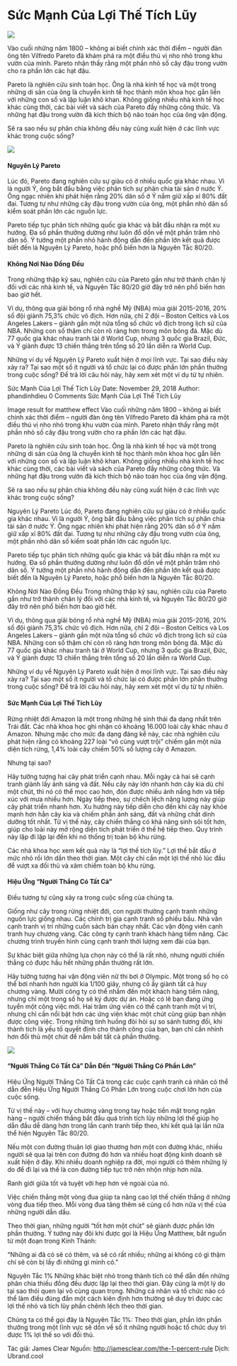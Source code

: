 # Sức Mạnh Của Lợi Thế Tích Lũy
![ ](/note/books/Atomic_Habits_James_Clear/images/Mathew_Effect.png)

Vào cuối những năm 1800 – không ai biết chính xác thời điểm – người đàn ông tên Vilfredo Pareto đã khám phá ra một điều thú vị nho nhỏ trong khu vườn của mình. Pareto nhận thấy rằng một phần nhỏ số cây đậu trong vườn cho ra phần lớn các hạt đậu.

Pareto là nghiên cứu sinh toán học. Ông là nhà kinh tế học và một trong những di sản của ông là chuyển kinh tế học thành môn khoa học gắn liền với những con số và lập luận khô khan. Không giống nhiều nhà kinh tế học khác cùng thời, các bài viết và sách của Pareto đầy những công thức. Và những hạt đậu trong vườn đã kích thích bộ não toán học của ông vận động.

Sẽ ra sao nếu sự phân chia không đều này cũng xuất hiện ở các lĩnh vực khác trong cuộc sống?

![ ](../Atomic_Habits_James_Clear/images/vilfredo-pareto-1870s.png)

#### Nguyên Lý Pareto
Lúc đó, Pareto đang nghiên cứu sự giàu có ở nhiều quốc gia khác nhau. Vì là người Ý, ông bắt đầu bằng việc phân tích sự phân chia tài sản ở nước Ý. Ông ngạc nhiên khi phát hiện rằng 20% dân số ở Ý nắm giữ xấp xỉ 80% đất đai. Tương tự như những cây đậu trong vườn của ông, một phần nhỏ dân số kiểm soát phần lớn các nguồn lực.

Pareto tiếp tục phân tích những quốc gia khác và bắt đầu nhận ra một xu hướng. Đa số phần thưởng dường như luôn đổ dồn về một phần trăm nhỏ dân số. Ý tưởng một phần nhỏ hành động dẫn đến phần lớn kết quả được biết đến là Nguyên Lý Pareto, hoặc phổ biến hơn là Nguyên Tắc 80/20.

#### Không Nơi Nào Đồng Đều
Trong những thập kỷ sau, nghiên cứu của Pareto gần như trở thành chân lý đối với các nhà kinh tế, và Nguyên Tắc 80/20 giờ đây trở nên phổ biến hơn bao giờ hết.

Ví dụ, thông qua giải bóng rổ nhà nghề Mỹ (NBA) mùa giải 2015-2016, 20% số đội giành 75,3% chức vô địch. Hơn nữa, chỉ 2 đội – Boston Celtics và Los Angeles Lakers – giành gần một nửa tổng số chức vô địch trong lịch sử của NBA. Những con số thậm chí còn rõ ràng hơn trong môn bóng đá. Mặc dù 77 quốc gia khác nhau tranh tài ở World Cup, nhưng 3 quốc gia Brazil, Đức, và Ý giành được 13 chiến thắng trên tổng số 20 lần diễn ra World Cup.

Những ví dụ về Nguyên Lý Pareto xuất hiện ở mọi lĩnh vực. Tại sao điều này xảy ra? Tại sao một số ít người và tổ chức lại có được phần lớn phần thưởng trong cuộc sống? Để trả lời câu hỏi này, hãy xem xét một ví dụ từ tự nhiên.

Sức Mạnh Của Lợi Thế Tích Lũy
Date: November 29, 2018
Author: phandinhdieu
0 Comments
Sức Mạnh Của Lợi Thế Tích Lũy

Image result for matthew effect
Vào cuối những năm 1800 – không ai biết chính xác thời điểm – người đàn ông tên Vilfredo Pareto đã khám phá ra một điều thú vị nho nhỏ trong khu vườn của mình. Pareto nhận thấy rằng một phần nhỏ số cây đậu trong vườn cho ra phần lớn các hạt đậu.

Pareto là nghiên cứu sinh toán học. Ông là nhà kinh tế học và một trong những di sản của ông là chuyển kinh tế học thành môn khoa học gắn liền với những con số và lập luận khô khan. Không giống nhiều nhà kinh tế học khác cùng thời, các bài viết và sách của Pareto đầy những công thức. Và những hạt đậu trong vườn đã kích thích bộ não toán học của ông vận động.

Sẽ ra sao nếu sự phân chia không đều này cũng xuất hiện ở các lĩnh vực khác trong cuộc sống?


Nguyên Lý Pareto
Lúc đó, Pareto đang nghiên cứu sự giàu có ở nhiều quốc gia khác nhau. Vì là người Ý, ông bắt đầu bằng việc phân tích sự phân chia tài sản ở nước Ý. Ông ngạc nhiên khi phát hiện rằng 20% dân số ở Ý nắm giữ xấp xỉ 80% đất đai. Tương tự như những cây đậu trong vườn của ông, một phần nhỏ dân số kiểm soát phần lớn các nguồn lực.

Pareto tiếp tục phân tích những quốc gia khác và bắt đầu nhận ra một xu hướng. Đa số phần thưởng dường như luôn đổ dồn về một phần trăm nhỏ dân số. Ý tưởng một phần nhỏ hành động dẫn đến phần lớn kết quả được biết đến là Nguyên Lý Pareto, hoặc phổ biến hơn là Nguyên Tắc 80/20.

Không Nơi Nào Đồng Đều
Trong những thập kỷ sau, nghiên cứu của Pareto gần như trở thành chân lý đối với các nhà kinh tế, và Nguyên Tắc 80/20 giờ đây trở nên phổ biến hơn bao giờ hết.

Ví dụ, thông qua giải bóng rổ nhà nghề Mỹ (NBA) mùa giải 2015-2016, 20% số đội giành 75,3% chức vô địch. Hơn nữa, chỉ 2 đội – Boston Celtics và Los Angeles Lakers – giành gần một nửa tổng số chức vô địch trong lịch sử của NBA. Những con số thậm chí còn rõ ràng hơn trong môn bóng đá. Mặc dù 77 quốc gia khác nhau tranh tài ở World Cup, nhưng 3 quốc gia Brazil, Đức, và Ý giành được 13 chiến thắng trên tổng số 20 lần diễn ra World Cup.

Những ví dụ về Nguyên Lý Pareto xuất hiện ở mọi lĩnh vực. Tại sao điều này xảy ra? Tại sao một số ít người và tổ chức lại có được phần lớn phần thưởng trong cuộc sống? Để trả lời câu hỏi này, hãy xem xét một ví dụ từ tự nhiên.

#### Sức Mạnh Của Lợi Thế Tích Lũy
Rừng nhiệt đới Amazon là một trong những hệ sinh thái đa dạng nhất trên Trái đất. Các nhà khoa học ghi nhận có khoảng 16.000 loài cây khác nhau ở Amazon. Nhưng mặc cho mức đa dạng đáng kể này, các nhà nghiên cứu phát hiện rằng có khoảng 227 loài “vô cùng vượt trội” chiếm gần một nửa diện tích rừng, 1,4% loài cây chiếm 50% số lượng cây ở Amazon.

Nhưng tại sao?

Hãy tưởng tượng hai cây phát triển cạnh nhau. Mỗi ngày cả hai sẽ cạnh tranh giành lấy ánh sáng và đất. Nếu cây này lớn nhanh hơn cây kia dù chỉ một chút, thì nó có thể mọc cao hơn, đón được nhiều ánh nắng hơn và tiếp xúc với mưa nhiều hơn. Ngày tiếp theo, sự chêch lệch năng lượng này giúp cây phát triển nhanh hơn. Xu hướng này tiếp diễn cho đến khi cây này khỏe mạnh hơn hẳn cây kia và chiếm phần ánh sáng, đất và những chất dinh dưỡng tốt nhất. Từ vị thế này, cây chiến thắng có khả năng sinh sôi tốt hơn, giúp cho loài này mở rộng diện tích phát triển ở thế hệ tiếp theo. Quy trình này lặp đi lặp lại đến khi nó thống trị toàn bộ khu rừng.

Các nhà khoa học xem kết quả này là “lợi thế tích lũy.” Lợi thế bắt đầu ở mức nhỏ rồi lớn dần theo thời gian. Một cây chỉ cần một lợi thế nhỏ lúc đầu để vượt xa đối thủ và xâm chiếm toàn bộ khu rừng.

#### Hiệu Ứng “Người Thắng Có Tất Cả”
Điều tương tự cũng xảy ra trong cuộc sống của chúng ta.

Giống như cây trong rừng nhiệt đới, con người thường cạnh tranh những nguồn lực giống nhau. Các chính trị gia cạnh tranh số phiếu bầu. Nhà văn cạnh tranh vị trí những cuốn sách bán chạy nhất. Các vận động viên cạnh tranh huy chương vàng. Các công ty cạnh tranh khách hàng tiềm năng. Các chương trình truyền hình cùng cạnh tranh thời lượng xem đài của bạn.

Sự khác biệt giữa những lựa chọn này có thể là rất nhỏ, nhưng người chiến thắng có được hầu hết những phần thưởng rất lớn.

Hãy tưởng tượng hai vận động viên nữ thi bơi ở Olympic. Một trong số họ có thể bơi nhanh hơn người kia 1/100 giây, nhưng cô ấy giành tất cả huy chương vàng. Mười công ty có thể nhắm đến một khách hàng tiềm năng, nhưng chỉ một trong số họ sẽ ký được dự án. Hoặc có lẽ bạn đang ứng tuyển một công việc mới. Hai trăm ứng viên có thể cạnh tranh một vị trí, nhưng chỉ cần nổi bật hơn các ứng viên khác một chút cũng giúp bạn nhận được công việc. Trong những tình huống đòi hỏi sự so sánh tương đối, khi thành tích là yếu tố quyết định cho thành công của bạn, bạn chỉ cần nhỉnh hơn đối thủ một chút để nắm bắt tất cả phần thưởng.

![ ](../Atomic_Habits_James_Clear/images/winner_takes_all.png)

#### “Người Thắng Có Tất Cả” Dẫn Đến “Người Thắng Có Phần Lớn”
Hiệu Ứng Người Thắng Có Tất Cả trong các cuộc cạnh tranh cá nhân có thể dẫn đễn Hiệu Ứng Người Thắng Có Phần Lớn trong cuộc chơi lớn hơn của cuộc sống.

Từ vị thế này – với huy chương vàng trong tay hoặc tiền mặt trong ngân hàng – người chiến thắng bắt đầu quá trình tích lũy những lợi thế giúp họ dẫn đầu dễ dàng hơn trong lần cạnh tranh tiếp theo, khi kết quả lại lần nữa thể hiện Nguyên Tắc 80/20.

Nếu một con đường thuận lợi giao thương hơn một con đường khác, nhiều người sẽ qua lại trên con đường đó hơn và nhiều hoạt động kinh doanh sẽ xuất hiện ở đây. Khi nhiều doanh nghiệp ra đời, mọi người có thêm những lý do để đi lại và thế là con đường tiếp tục trở nên nhộn nhịp hơn nữa.

Ranh giới giữa tốt và tuyệt vời hẹp hơn vẻ ngoài của nó.

Việc chiến thắng một vòng đua giúp ta nâng cao lợi thế chiến thắng ở những vòng đua tiếp theo. Mỗi vòng đua tăng thêm sẽ củng cố hơn nữa vị thế của những người dẫn dầu.

Theo thời gian, những người “tốt hơn một chút” sẽ giành được phần lớn phần thưởng. Ý tưởng này đôi khi được gọi là Hiệu Ứng Matthew, bắt nguồn từ một đoạn trong Kinh Thánh:

“Những ai đã có sẽ có thêm, và sẽ có rất nhiều; những ai không có gì thậm chí sẽ còn bị lấy đi những gì mình có.”

Nguyên Tắc 1%
Những khác biệt nhỏ trong thành tích có thể dẫn đến những phân chia thiếu đồng đều được lặp lại theo thời gian. Đây cũng là một lý do tại sao thói quen lại vô cùng quan trọng. Những cá nhân và tổ chức nào có thể làm điều đúng đắn một cách kiên định hơn thường sẽ duy trì được các lợi thế nhỏ và tích lũy phần chênh lệch theo thời gian.

Chúng ta có thể gọi đây là Nguyên Tắc 1%: Theo thời gian, phần lớn phần thưởng trong một lĩnh vực sẽ dồn về số ít những người hoặc tổ chức duy trì được 1% lợi thế so với đối thủ.

Tác giả: James Clear
Nguồn: http://jamesclear.com/the-1-percent-rule
Dịch: Ubrand.cool